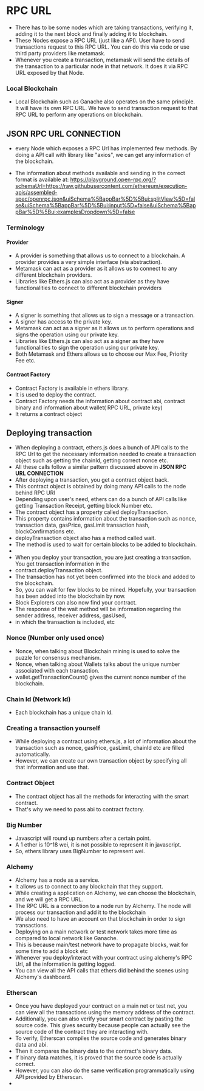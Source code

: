 # RPC URL

- There has to be some nodes which are taking transactions, verifying it, adding it to the next block and finally
  adding it to blockchain.
- These Nodes expose a RPC URL (just like a API). User have to send transactions request to this RPC URL.
  You can do this via code or use third party providers like metamask.
- Whenever you create a transaction, metamask will send the details of the transaction to a particular node in
  that network. It does it via RPC URL exposed by that Node.

### Local Blockchain

- Local Blockchain such as Ganache also operates on the same principle. It will have its own RPC URL. We have to send
  transaction request to that RPC URL to perform any operations on blockchain.

## JSON RPC URL CONNECTION

- every Node which exposes a RPC Url has implemented few methods. By doing a API call with library like "axios",
  we can get any information of the blockchain.

- The information about methods available and sending in the correct format is available at:
  https://playground.open-rpc.org/?schemaUrl=https://raw.githubusercontent.com/ethereum/execution-apis/assembled-spec/openrpc.json&uiSchema%5BappBar%5D%5Bui:splitView%5D=false&uiSchema%5BappBar%5D%5Bui:input%5D=false&uiSchema%5BappBar%5D%5Bui:examplesDropdown%5D=false

### Terminology

#### Provider

- A provider is something that allows us to connect to a blockchain.
  A provider provides a very simple interface (via abstraction).
- Metamask can act as a provider as it allows us to connect to any different blockchain providers.
- Libraries like Ethers.js can also act as a provider as they have functionalities to connect to different blockchain
  providers

#### Signer

- A signer is something that allows us to sign a message or a transaction.
- A signer has access to the private key.
- Metamask can act as a signer as it allows us to perform operations and signs the operation using our private key.
- Libraries like Ethers.js can also act as a signer as they have functionalities to sign the operation using our private
  key.
- Both Metamask and Ethers allows us to choose our Max Fee, Priority Fee etc.

#### Contract Factory

- Contract Factory is available in ethers library.
- It is used to deploy the contract.
- Contract Factory needs the information about contract abi, contract binary
  and information about wallet( RPC URL, private key)
- It returns a contract object

## Deploying transaction

- When deploying a contract, ethers.js does a bunch of API calls to the RPC Url to get the necessary information needed
  to create a transaction object such as getting the chainId, getting correct nonce etc.
- All these calls follow a similar pattern discussed above in **JSON RPC URL CONNECTION**
- After deploying a transaction, you get a contract object back.
- This contract object is obtained by doing many API calls to the node behind RPC URl
- Depending upon user's need, ethers can do a bunch of API calls like getting Transaction Receipt, getting block Number
  etc.
- The contract object has a property called deployTransaction.
- This property contains information about the transaction such as nonce, transaction data, gasPrice, gasLimit
  transaction hash, blockConfirmations etc.
- deployTransaction object also has a method called wait.
- The method is used to wait for certain blocks to be added to blockchain.
-
- When you deploy your transaction, you are just creating a transaction. You get transaction information in the
- contract.deployTransaction object.
- The transaction has not yet been confirmed into the block and added to the blockchain.
- So, you can wait for few blocks to be mined. Hopefully, your transaction has been added into the blockchain by now.
- Block Explorers can also now find your contract.
- The response of the wait method will be information regarding the sender address, receiver address, gasUsed,
- in which the transaction is included, etc

### Nonce (Number only used once)

- Nonce, when talking about Blockchain mining is used to solve the puzzle for consensus mechanism.
- Nonce, when talking about Wallets talks about the unique number associated with each transaction.
- wallet.getTransactionCount() gives the current nonce number of the blockchain.

### Chain Id (Network Id)

- Each blockchain has a unique chain Id.

### Creating a transaction yourself

- While deploying a contract using ethers.js, a lot of information about the transaction such as nonce, gasPrice,
  gasLimit, chainId etc are filled automatically.
- However, we can create our own transaction object by specifying all that information and use that.

### Contract Object

- The contract object has all the methods for interacting with the smart contract.
- That's why we need to pass abi to contract factory.

### Big Number

- Javascript will round up numbers after a certain point.
- A 1 ether is 10^18 wei, it is not possible to represent it in javascript.
- So, ethers library uses BigNumber to represent wei.

### Alchemy

- Alchemy has a node as a service.
- It allows us to connect to any blockchain that they support.
- While creating a application on Alchemy, we can choose the blockchain, and we will get a RPC URL.
- The RPC URL is a connection to a node run by Alchemy. The node will process our transaction and add it to the
  blockchain
- We also need to have an account on that blockchain in order to sign transactions.
- Deploying on a main network or test network takes more time as compared to local network like Ganache.
- This is because main/test network have to propagate blocks, wait for some time to add a block etc
- Whenever you deploy/interact with your contract using alchemy's RPC Url, all the information is getting logged.
- You can view all the API calls that ethers did behind the scenes using Alchemy's dashboard.

### Etherscan

- Once you have deployed your contract on a main net or test net, you can view all the transactions using the memory
  address of the contract.
- Additionally, you can also verify your smart contract by pasting the source code. This gives security because people
  can actually see the source code of the contract they are interacting with.
- To verify, Etherscan compiles the source code and generates binary data and abi.
- Then it compares the binary data to the contract's binary data.
- If binary data matches, it is proved that the source code is actually correct.
- However, you can also do the same verification programmatically using API provided by Etherscan.
- 